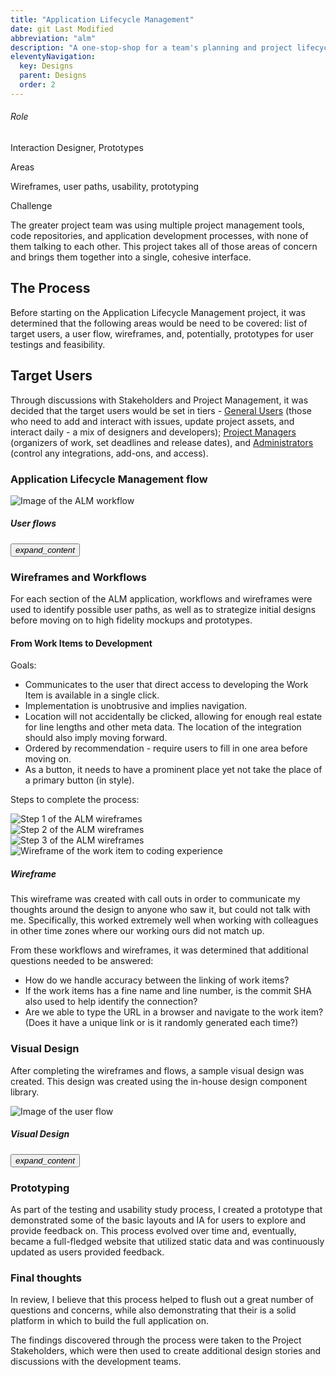 ```yaml
---
title: "Application Lifecycle Management"
date: git Last Modified
abbreviation: "alm"
description: "A one-stop-shop for a team's planning and project lifecycle management."
eleventyNavigation:
  key: Designs
  parent: Designs
  order: 2
---
```

<section class="responsive">
  <div class="grid">
    <div class="s12">
      <article class="no-elevate secondary-container">
        <h6 class="col-sm-2">Role</h6>
        <p>Interaction Designer, Prototypes</p>
        <p>Areas</p>
        <p>Wireframes, user paths, usability, prototyping</p>
        <p>Challenge</p>
        <p>The greater project team was using multiple project management tools, code repositories, and application development processes, with none of them talking to each other. This project takes all of those areas of concern and brings them together into a single, cohesive interface.</p>
      </article>
    </div>
  </div>
  <div class="small-space"></div>
  <div class="grid">
    <div class="s12">
      <h2>The Process</h2>
      <p>Before starting on the Application Lifecycle Management project, it was determined that the following areas would be need to be covered: list of target users, a user flow, wireframes, and, potentially, prototypes for user testings and feasibility.</p>
    </div>
    <div class="s12">
      <h2>Target Users</h2>
      <p>Through discussions with Stakeholders and Project Management, it was decided that the target users would be set in tiers - <u>General Users</u> (those who need to add and interact with issues, update project assets, and interact daily - a mix of designers and developers); <u>Project Managers</u> (organizers of work, set deadlines and release dates), and <u>Administrators</u> (control any integrations, add-ons, and access).</p>
    </div>
    <div class="small-space"></div>
    <div class="s12">
      <h3>Application Lifecycle Management flow</h3>
      <div class="grid">
        <div class="s12 md6 l6">
          <article class="no-padding tertiary-container">
            <img class="responsive medium" src="../../img/ALM_workflow.png" alt="Image of the ALM workflow" loading="lazy">
          </article>
          <div class="absolute bottom left right padding bottom-shadow white-text">
            <nav>
              <h5>User flows</h5>
              <div class="max"></div>
              <a href="{{ '/img/ALM_workflow.png' | url }}" alt="Click to enlarge in new window" target="blank">
                <button class="circle tertiary-border">
                  <i>expand_content</i>
                </button>
              </a>
            </nav>
          </div>
        </div>
      </div>
    </div>
    <div class="small-space"></div>
    <div class="s12">
      <h3>Wireframes and Workflows</h3>
      <p>For each section of the ALM application, workflows and wireframes were used to identify possible user paths, as well as to strategize initial designs before moving on to high fidelity mockups and prototypes.</p>
      <h4>From Work Items to Development</h4>
      <p class="bold">Goals:</p>
      <ul>
        <li>Communicates to the user that direct access to developing the Work Item is available in a single click.</li>
        <li>Implementation is unobtrusive and implies navigation.</li>
        <li>Location will not accidentally be clicked, allowing for enough real estate for line lengths and other meta data. The location of the integration should also imply moving forward.</li>
        <li>Ordered by recommendation - require users to fill in one area before moving on.</li>
        <li>As a button, it needs to have a prominent place yet not take the place of a primary button (in style).</li>
      </ul>
      <p class="bold">Steps to complete the process:</p>
      <div class="grid">
        <div class="s12">
          <article class="no-padding">
            <div class="grid no-space">
              <div class="s12 m4">
                <img src="../../img/ALM_step1.png" class="responsive" alt="Step 1 of the ALM wireframes">
              </div>
              <div class="s12 m4">
                <img src="../../img/ALM_step2.png" class="responsive" alt="Step 2 of the ALM wireframes">
              </div>
              <div class="s12 m4">
                <img src="../../img/ALM_step3.png" class="responsive" alt="Step 3 of the ALM wireframes">
              </div>
            </div>
          </article>
        </div>
      </div>
      <div class="small-space"></div>
      <div class="grid">
        <div class="s12">
          <article class="no-padding fill">
            <div class="grid no-space">
              <div class="s12 m6">
                <img src="../../img/ALM_wireframe.png" class="responsive" alt="Wireframe of the work item to coding experience">
              </div>
              <div class="s12 m6">
                <div class="padding">
                  <h5>Wireframe</h5>
                  <p>This wireframe was created with call outs in order to communicate my thoughts around the design to anyone who saw it, but could not talk with me. Specifically, this worked extremely well when working with colleagues in other time zones where our working ours did not match up.</p>
                </div>
              </div>
            </div>
          </article>
        </div>
        <div class="s12">
          <p>From these workflows and wireframes, it was determined that additional questions needed to be answered:</p>
          <ul>
            <li>How do we handle accuracy between the linking of work items?</li>
            <li>If the work items has a fine name and line number, is the commit SHA also used to help identify the connection?</li>
            <li>Are we able to type the URL in a browser and navigate to the work item? (Does it have a unique link or is it randomly generated each time?)</li>
          </ul>
        </div>
      </div>
    </div>
  </div>
  <div class="medium-space"></div>
  <div class="grid">
    <div class="s12">
      <h3>Visual Design</h3>
      <p>After completing the wireframes and flows, a sample visual design was created. This design was created using the in-house design component library.</p>
      <div class="grid">
        <div class="s12 md6 l6">
          <article class="no-padding tertiary-container">
            <img class="responsive medium" src="../../img/ALM_planner.png" alt="Image of the user flow" loading="lazy">
          </article>
          <div class="absolute bottom left right padding bottom-shadow white-text">
            <nav>
              <h5>Visual Design</h5>
              <div class="max"></div>
              <a href="{{ '/img/ALM_planner.png' | url }}" alt="Click to enlarge in new window" target="blank">
                <button class="circle tertiary-border">
                  <i>expand_content</i>
                </button>
              </a>
            </nav>
          </div>
        </div>
      </div>
    </div>
  </div>
  <div class="medium-space"></div>
  <div class="grid">
    <div class="s12">
      <h3>Prototyping</h3>
      <p>As part of the testing and usability study process, I created a prototype that demonstrated some of the basic layouts and IA for users to explore and provide feedback on. This process evolved over time and, eventually, became a full-fledged website that utilized static data and was continuously updated as users provided feedback.</p>
      <!-- Update link to use Cloudflare before showing on site -->
      <!-- <nav>
        <a href="https://www.adamjolicoeur.com/testing_environment/index.html" alt="Open prototype in new window" target="blank">
          <button class="rounded tertiary-border">
            View prototype
            <i>expand_content</i>
          </button>
        </a>
      </nav> -->
    </div>
  </div>
  <div class="medium-space"></div>
  <div class="grid">
    <div class="s12">
      <article class="primary-container">
        <h3>Final thoughts</h3>
        <p>
          In review, I believe that this process helped to flush out a great number of questions and concerns, while also demonstrating that their is a solid platform in which to build the full application on.
        </p>
        <p>
          The findings discovered through the process were taken to the Project Stakeholders, which were then used to create additional design stories and discussions with the development teams.</p>
      </article>
    </div>
  </div>
</div>
